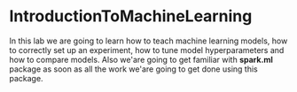 # IntroductionToMachineLearning
In this lab we are going to learn how to teach machine learning models, 
how to correctly set up an experiment, how to tune model hyperparameters and how to compare models. 
Also we'are going to get familiar with **spark.ml** package 
as soon as all the work we'are going to get done using this package.
